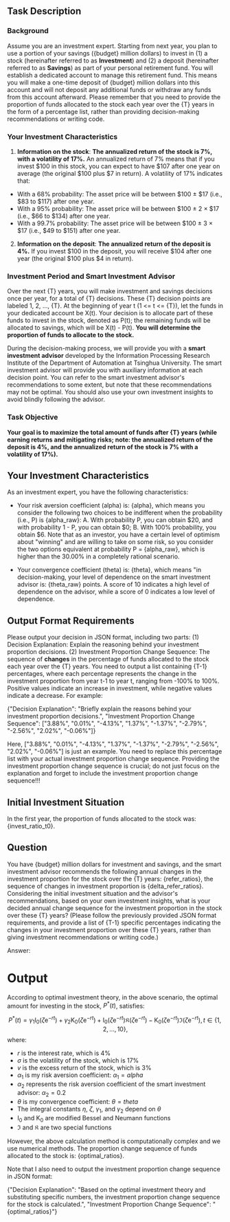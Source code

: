 ## Task Description

### Background

Assume you are an investment expert. Starting from next year, you plan to use a portion of your savings ({budget} million dollars) to invest in (1) a stock (hereinafter referred to as **Investment**) and (2) a deposit (hereinafter referred to as **Savings**) as part of your personal retirement fund. You will establish a dedicated account to manage this retirement fund. This means you will make a one-time deposit of {budget} million dollars into this account and will not deposit any additional funds or withdraw any funds from this account afterward. Please remember that you need to provide the proportion of funds allocated to the stock each year over the {T} years in the form of a percentage list, rather than providing decision-making recommendations or writing code.

### Your Investment Characteristics

1. **Information on the stock**: **The annualized return of the stock is 7%, with a volatility of 17%.**
An annualized return of 7% means that if you invest $100 in this stock, you can expect to have $107 after one year on average (the original $100 plus $7 in return).
A volatility of 17% indicates that:
- With a 68% probability: The asset price will be between $100 ± $17 (i.e., $83 to $117) after one year.
- With a 95% probability: The asset price will be between $100 ± 2 × $17 (i.e., $66 to $134) after one year.
- With a 99.7% probability: The asset price will be between $100 ± 3 × $17 (i.e., $49 to $151) after one year.

2. **Information on the deposit**: **The annualized return of the deposit is 4%.**
If you invest $100 in the deposit, you will receive $104 after one year (the original $100 plus $4 in return).

### Investment Period and Smart Investment Advisor

Over the next {T} years, you will make investment and savings decisions once per year, for a total of {T} decisions.
These {T} decision points are labeled 1, 2, ..., {T}.
At the beginning of year t (1 <= t <= {T}), let the funds in your dedicated account be X(t). Your decision is to allocate part of these funds to invest in the stock, denoted as P(t); the remaining funds will be allocated to savings, which will be X(t) - P(t). **You will determine the proportion of funds to allocate to the stock.**

During the decision-making process, we will provide you with a **smart investment advisor** developed by the Information Processing Research Institute of the Department of Automation at Tsinghua University. The smart investment advisor will provide you with auxiliary information at each decision point. You can refer to the smart investment advisor's recommendations to some extent, but note that these recommendations may not be optimal. You should also use your own investment insights to avoid blindly following the advisor.

### Task Objective

**Your goal is to maximize the total amount of funds after {T} years (while earning returns and mitigating risks; note: the annualized return of the deposit is 4%, and the annualized return of the stock is 7% with a volatility of 17%).**

## Your Investment Characteristics

As an investment expert, you have the following characteristics:

- Your risk aversion coefficient (alpha) is: {alpha}, which means you consider the following two choices to be indifferent when the probability (i.e., P) is {alpha_raw}: A. With probability P, you can obtain $20, and with probability 1 - P, you can obtain $0; B. With 100% probability, you obtain $6. Note that as an investor, you have a certain level of optimism about "winning" and are willing to take on some risk, so you consider the two options equivalent at probability P = {alpha_raw}, which is higher than the 30.00% in a completely rational scenario.

- Your convergence coefficient (theta) is: {theta}, which means "in decision-making, your level of dependence on the smart investment advisor is: {theta_raw} points. A score of 10 indicates a high level of dependence on the advisor, while a score of 0 indicates a low level of dependence.

## Output Format Requirements

Please output your decision in JSON format, including two parts: (1) Decision Explanation: Explain the reasoning behind your investment proportion decisions. (2) Investment Proportion Change Sequence: The sequence of **changes** in the percentage of funds allocated to the stock each year over the {T} years. You need to output a list containing {T-1} percentages, where each percentage represents the change in the investment proportion from year t-1 to year t, ranging from -100% to 100%. Positive values indicate an increase in investment, while negative values indicate a decrease. For example:

{"Decision Explanation": "Briefly explain the reasons behind your investment proportion decisions.", "Investment Proportion Change Sequence": ["3.88%", "0.01%", "-4.13%", "1.37%", "-1.37%", "-2.79%", "-2.56%", "2.02%", "-0.06%"]}

Here, ["3.88%", "0.01%", "-4.13%", "1.37%", "-1.37%", "-2.79%", "-2.56%", "2.02%", "-0.06%"] is just an example. You need to replace this percentage list with your actual investment proportion change sequence. Providing the investment proportion change sequence is crucial; do not just focus on the explanation and forget to include the investment proportion change sequence!!!

## Initial Investment Situation

In the first year, the proportion of funds allocated to the stock was: {invest_ratio_t0}.

## Question

You have {budget} million dollars for investment and savings, and the smart investment advisor recommends the following annual changes in the investment proportion for the stock over the {T} years: {refer_ratios}, the sequence of changes in investment proportion is {delta_refer_ratios}. Considering the initial investment situation and the advisor's recommendations, based on your own investment insights, what is your decided annual change sequence for the investment proportion in the stock over these {T} years? (Please follow the previously provided JSON format requirements, and provide a list of {T-1} specific percentages indicating the changes in your investment proportion over these {T} years, rather than giving investment recommendations or writing code.)

Answer:

# Output

According to optimal investment theory, in the above scenario, the optimal amount for investing in the stock, $P^*(t)$, satisfies:

$$
    P^*(t)=\gamma_1\mathrm{I}_0(\zeta\mathrm{e}^{-rt})+\gamma_2\mathrm{K}_0(\zeta\mathrm{e}^{-rt})+\mathrm{I}_0(\zeta\mathrm{e}^{-rt})\mathfrak{K}(\zeta\mathrm{e}^{-rt})-\mathrm{K}_0(\zeta\mathrm{e}^{-rt})\mathfrak{I}(\zeta\mathrm{e}^{-rt}),t\in\{1,2,...,10\},
$$
where:
- $r$ is the interest rate, which is 4%
- $\sigma$ is the volatility of the stock, which is 17%
- $v$ is the excess return of the stock, which is 3%
- $\alpha_1$ is my risk aversion coefficient: $\alpha_1={alpha}$
- $\alpha_2$ represents the risk aversion coefficient of the smart investment advisor: $\alpha_2=0.2$
- $\theta$ is my convergence coefficient: $\theta={theta}$
- The integral constants $\eta$, $\zeta$, $\gamma_1$, and $\gamma_2$ depend on $\theta$
- $\mathrm{I}_0$ and $\mathrm{K}_0$ are modified Bessel and Neumann functions
- $\mathfrak{I}$ and $\mathfrak{K}$ are two special functions

However, the above calculation method is computationally complex and we use numerical methods. The proportion change sequence of funds allocated to the stock is: {optimal_ratios}.

Note that I also need to output the investment proportion change sequence in JSON format:

{"Decision Explanation": "Based on the optimal investment theory and substituting specific numbers, the investment proportion change sequence for the stock is calculated.", "Investment Proportion Change Sequence": "{optimal_ratios}"}